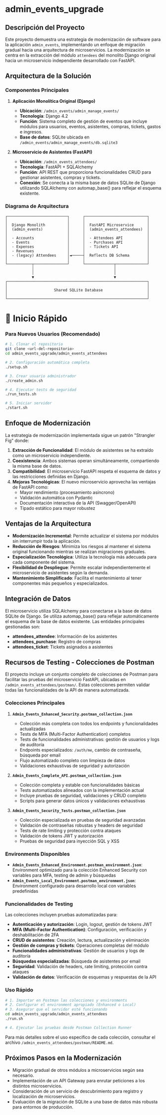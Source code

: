 # admin_events_upgrade

## Descripción del Proyecto

Este proyecto demuestra una estrategia de modernización de software para la aplicación `admin_events`, implementando un enfoque de migración gradual hacia una arquitectura de microservicios. La modernización se centra en la extracción del módulo `attendees` del monolito Django original hacia un microservicio independiente desarrollado con FastAPI.

## Arquitectura de la Solución

### Componentes Principales

1. **Aplicación Monolítica Original (Django)**
   - **Ubicación**: `/admin_events/admin_manage_events/`
   - **Tecnología**: Django 4.2
   - **Función**: Sistema completo de gestión de eventos que incluye módulos para usuarios, eventos, asistentes, compras, tickets, gastos e ingresos.
   - **Base de datos**: SQLite ubicada en `/admin_events/admin_manage_events/db.sqlite3`

2. **Microservicio de Asistentes (FastAPI)**
   - **Ubicación**: `/admin_events_attendees/`
   - **Tecnología**: FastAPI + SQLAlchemy
   - **Función**: API REST que proporciona funcionalidades CRUD para gestionar asistentes, compras y tickets.
   - **Conexión**: Se conecta a la misma base de datos SQLite de Django utilizando SQLAlchemy con automap_base() para reflejar el esquema existente.

### Diagrama de Arquitectura

```
┌───────────────────────────┐      ┌────────────────────────────┐
│                           │      │                            │
│  Django Monolith          │      │  FastAPI Microservice      │
│  (admin_events)           │      │  (admin_events_attendees)  │
│                           │      │                            │
│  - Accounts               │      │  - Attendees API           │
│  - Events                 │      │  - Purchases API           │
│  - Expenses               │      │  - Tickets API             │
│  - Revenues               │      │                            │
│  - (legacy) Attendees     │◄─────┤  Reflects DB Schema        │
│                           │      │                            │
└───────────┬───────────────┘      └─────────────┬──────────────┘
            │                                    │
            │                                    │
            ▼                                    ▼
┌───────────────────────────────────────────────────────────────┐
│                                                               │
│                     Shared SQLite Database                    │
│                                                               │
└───────────────────────────────────────────────────────────────┘
```

# 🚀 Inicio Rápido

### Para Nuevos Usuarios (Recomendado)

```bash
# 1. Clonar el repositorio
git clone <url-del-repositorio>
cd admin_events_upgrade/admin_events_attendees

# 2. Configuración automática completa
./setup.sh

# 3. Crear usuario administrador
./create_admin.sh

# 4. Ejecutar tests de seguridad
./run_tests.sh

# 5. Iniciar servidor
./start.sh
```

## Enfoque de Modernización

La estrategia de modernización implementada sigue un patrón "Strangler Fig" donde:

1. **Extracción de Funcionalidad**: El módulo de asistentes se ha extraído como un microservicio independiente.
2. **Coexistencia**: Ambos sistemas operan simultáneamente, compartiendo la misma base de datos.
3. **Compatibilidad**: El microservicio FastAPI respeta el esquema de datos y las restricciones definidas en Django.
4. **Mejoras Tecnológicas**: El nuevo microservicio aprovecha las ventajas de FastAPI como:
   - Mayor rendimiento (procesamiento asíncrono)
   - Validación automática con Pydantic
   - Documentación interactiva de la API (Swagger/OpenAPI)
   - Tipado estático para mayor robustez

## Ventajas de la Arquitectura

- **Modernización Incremental**: Permite actualizar el sistema por módulos sin interrumpir toda la aplicación.
- **Reducción de Riesgos**: Minimiza los riesgos al mantener el sistema original funcionando mientras se realizan migraciones graduales.
- **Especialización Tecnológica**: Utiliza la tecnología más adecuada para cada componente del sistema.
- **Flexibilidad de Despliegue**: Permite escalar independientemente el microservicio de asistentes según la demanda.
- **Mantenimiento Simplificado**: Facilita el mantenimiento al tener componentes más pequeños y especializados.

## Integración de Datos

El microservicio utiliza SQLAlchemy para conectarse a la base de datos SQLite de Django.
Se utiliza automap_base() para reflejar automáticamente el esquema de la base de datos existente.
Las entidades principales gestionadas son:
- **attendees_attendee**: Información de los asistentes
- **attendees_purchase**: Registro de compras
- **attendees_ticket**: Tickets asignados a asistentes

## Recursos de Testing - Colecciones de Postman

El proyecto incluye un conjunto completo de colecciones de Postman para facilitar las pruebas del microservicio FastAPI, ubicadas en `/admin_events_attendees/postman/`. Estas colecciones permiten validar todas las funcionalidades de la API de manera automatizada.

### Colecciones Principales

1. **`Admin_Events_Enhanced_Security.postman_collection.json`**
   - Colección más completa con todos los endpoints y funcionalidades actualizadas
   - Tests de MFA (Multi-Factor Authentication) completos
   - Tests de funcionalidades administrativas: gestión de usuarios y logs de auditoría
   - Endpoints especializados: `/auth/me`, cambio de contraseña, búsqueda por email
   - Flujo automatizado completo con limpieza de datos
   - Validaciones exhaustivas de seguridad y autorización

2. **`Admin_Events_Complete_API.postman_collection.json`** 
   - Colección completa y estable con funcionalidades básicas
   - Tests automatizados alineados con la implementación actual
   - Incluye pruebas de seguridad, validaciones y CRUD completo
   - Scripts para generar datos únicos y validaciones exhaustivas

3. **`Admin_Events_Security_Tests.postman_collection.json`**
   - Colección especializada en pruebas de seguridad avanzadas
   - Validación de contraseñas robustas y headers de seguridad
   - Tests de rate limiting y protección contra ataques
   - Validación de tokens JWT y autorización
   - Pruebas de seguridad para inyección SQL y XSS

### Environments Disponibles

- **`Admin_Events_Enhanced_Environment.postman_environment.json`**: Environment optimizado para la colección Enhanced Security con variables para MFA, testing de admin y búsquedas
- **`Admin_Events_Local_Environment.postman_environment.json`**: Environment configurado para desarrollo local con variables predefinidas

### Funcionalidades de Testing

Las colecciones incluyen pruebas automatizadas para:
- **Autenticación y autorización**: Login, logout, gestión de tokens JWT
- **MFA (Multi-Factor Authentication)**: Configuración, verificación y deshabilitación de 2FA
- **CRUD de asistentes**: Creación, lectura, actualización y eliminación
- **Gestión de compras y tickets**: Operaciones completas del módulo
- **Funcionalidades administrativas**: Gestión de usuarios y logs de auditoría
- **Búsquedas especializadas**: Búsqueda de asistentes por email
- **Seguridad**: Validación de headers, rate limiting, protección contra ataques
- **Validación de datos**: Verificación de esquemas y respuestas de la API

### Uso Rápido

```bash
# 1. Importar en Postman las colecciones y environments
# 2. Configurar el environment apropiado (Enhanced o Local)
# 3. Asegurar que el servidor esté funcionando
cd admin_events_upgrade/admin_events_attendees
./run.sh

# 4. Ejecutar las pruebas desde Postman Collection Runner
```

Para más detalles sobre el uso específico de cada colección, consultar el archivo `/admin_events_attendees/postman/README.md`.

## Próximos Pasos en la Modernización

- Migración gradual de otros módulos a microservicios según sea necesario.
- Implementación de un API Gateway para enrutar peticiones a los distintos microservicios.
- Consideración de un servicio de descubrimiento para registro y localización de microservicios.
- Evaluación de la migración de SQLite a una base de datos más robusta para entornos de producción.


